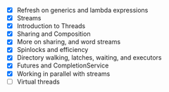 - [x] Refresh on generics and lambda expressions
- [x] Streams
- [x] Introduction to Threads
- [x] Sharing and Composition
- [x] More on sharing, and word streams
- [x] Spinlocks and efficiency
- [x] Directory walking, latches, waiting, and executors
- [x] Futures and CompletionService
- [x] Working in parallel with streams
- [ ] Virtual threads
